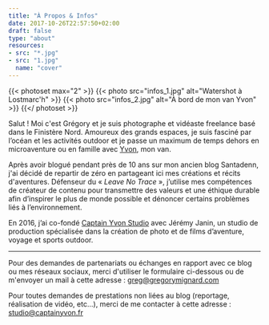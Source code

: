 ```yaml
---
title: "À Propos & Infos"
date: 2017-10-26T22:57:50+02:00
draft: false
type: "about"
resources:
- src: "*.jpg"
- src: "1.jpg"
  name: "cover"
---
```


{{< photoset max="2" >}}
  {{< photo src="infos_1.jpg" alt="Watershot à Lostmarc'h" >}}
  {{< photo src="infos_2.jpg" alt="À bord de mon van Yvon" >}}
{{</ photoset >}}

Salut ! Moi c'est Grégory et je suis photographe et vidéaste freelance basé dans le Finistère Nord.
Amoureux des grands espaces, je suis fasciné par l’océan et les activités outdoor et je passe un maximum de temps dehors en microaventure ou en famille avec [Yvon](https://www.instagram.com/lifewithyvon/), mon van.

Après avoir blogué pendant près de 10 ans sur mon ancien blog Santadenn, j'ai décidé de repartir de zéro en partageant ici mes créations et récits d'aventures.
Défenseur du « _Leave No Trace_ », j’utilise mes compétences de créateur de contenu pour transmettre des valeurs et une éthique durable afin d’inspirer le plus de monde possible et dénoncer certains problèmes liés à l’environnement.

En 2016, j’ai co-fondé [Captain Yvon Studio](https://captainyvon.fr) avec Jérémy Janin, un studio de production spécialisée dans la création de photo et de films d’aventure, voyage et sports outdoor.

***

Pour des demandes de partenariats ou échanges en rapport avec ce blog ou mes réseaux sociaux, merci d'utiliser le formulaire ci-dessous ou de m'envoyer un mail à cette adresse : [greg@gregorymignard.com](mailto:greg@gregorymignard.com)

Pour toutes demandes de prestations non liées au blog (reportage, réalisation de vidéo, etc...), merci de me contacter à cette adresse : [studio@captainyvon.fr](mailto:studio@captainyvon.fr)

<br style="margin: 30px">
